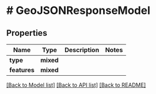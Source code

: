 # # GeoJSONResponseModel

## Properties

Name | Type | Description | Notes
------------ | ------------- | ------------- | -------------
**type** | **mixed** |  |
**features** | **mixed** |  |

[[Back to Model list]](../../README.md#models) [[Back to API list]](../../README.md#endpoints) [[Back to README]](../../README.md)

